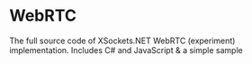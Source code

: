 WebRTC
======

The full source code of XSockets.NET WebRTC (experiment) implementation. Includes C# and JavaScript &amp; a simple sample
